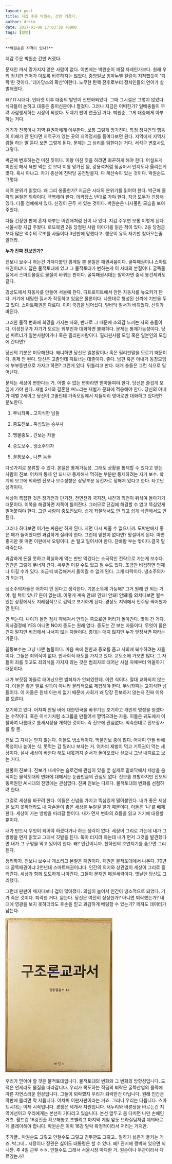 ```yaml
---
layout: post
title: 지갑 주운 박원순, 간만 커졌다.
author: drkim
date: 2017-01-08 17:03:38 +0900
tags: [컬럼]
---
```

 


    **박원순은 자격이 있나?**  
      
지갑 주운 박원순 간만 커졌다. 

  


문재인 까서 망가지지 않은 사람이 없다. 이번에는 박원순이 깨질 차례인가보다. 원래 우리 정치판 언어가 이토록 비루하지는 않았다. 중앙일보 임마누엘 칼럼이 지적했듯이 '퇴락'한 것이다. '데카당스의 확산'이란다. 노무현 탄핵 전후로부터 정치인들의 언어가 살벌해졌다. 

  


왜? IT시대다. 인터넷 이후 대중의 발언이 전면화되었다. 그때 그시절은 그렇지 않았다. 식자들이 논하고 대중은 종이신문이나 펼쳤다. 그러나 지금은 어떠한가? 일베충들이 무려 사람행세하는 시장이 되었다. 도떼기 판이 연출된 거다. 박원순, 그게 대중에게 아부하는 거다.

  


거기가 전북이니 지역 유권자에게 아부한다. 보통 그렇게 망가진다. 특정 정치인의 행동이 이해가 안 된다면 지역구가 있는 곳의 지역정서를 들여다보면 된다. 지역에서 지역사람들 하는 말 듣다 보면 그렇게 된다. 문제는 그 심리를 읽힌다는 거다. 서석구 변호사도 그렇다.

  


박근혜 변호하는건 미친 짓이다. 이왕 미친 짓을 하려면 화끈하게 해야 한다. 어설프게 미친짓 해서 욕만 먹는 것 보다 이왕 망가진 몸, 강용석처럼 뒹굴어서 인지도나 올리는게 맞다. 혹시 아냐고. 차기 총선에 친박당 공천받을지. 다 계산속이 있는 것이다. 박원순도 그렇다. 

  


지역 분위기 읽었다. 왜 그리 옹졸한가? 지금은 시대의 분위기를 읽어야 한다. 박근혜 몰락의 본질은 퇴락이다. 극복해야 한다. 데카당스 반대로 가야 한다. 지금 모두가 긴장해 있다. 다들 첨예해져 있다. 신경이 곤두 서 있는 것이다. 박원순은 나사풀린 모습을 보여주었다. 

  


다들 긴장한 판에 혼자 까부는 어린애처럼 신이 나 있다. 지갑 주우면 보통 이렇게 된다. 시울시장 지갑 주웠다. 로또복권 2등 당첨된 사람 이야기를 읽은 적이 있다. 2등 당첨금보다 많은 액수의 로또를 사들이다 3년만에 망했다고. 행운이 유독 자기만 찾아오는줄 알더라. 

  


  


**누가 진짜 진보인가?**

  


진보니 보수니 하는건 가져다붙인 핑계일 뿐 본질은 패권싸움이다. 굴뚝패권이냐 스마트패권이냐다. 답은 물적토대에 있고 그 물적토대가 변하는게 이 사태의 본질이다. 굴뚝물질에서 스마트물질로 물질이 바뀌는 판이다. 굴뚝패권시대는 말하자면 중세 봉건제와도 같다. 

  


경상도에서 자동차를 만들어 서울에 판다. 디트로이트에서 만든 자동차를 뉴요커가 탄다. 거기에 내밀한 질서가 작동하고 있음은 물론이다. 나름대로 형성된 신뢰에 기반을 두고 있다. 스마트패권은 다르다. 이미 국경을 넘어섰다. 밑바닥 질서가 바뀌었다. 신뢰가 바뀐다. 

  


그러한 물적 변화에 희망을 가지는 자와, 반대로 그 때문에 소외감 느끼는 자의 충돌이다. 이성친구가 자기가 모르는 외부인과 대화하면 불쾌하다. 문제는 통제가능성이다. 당신 파트너가 일본사람이거나 혹은 필리핀사람이다. 필리핀사람 모임 혹은 일본인의 모임에 간다면? 

  


당신의 기분은 미묘해진다. 왜냐하면 당신은 일본말이나 혹은 필리핀말을 모르기 때문이다. 통제 안 된다. 당신은 고졸인데 파트너는 대졸이다. 좋다. 남편 혹은 아내가 동창모임에 부부동반으로 가자고 하면? 그런게 있다. 뒤틀리고 만다. 대개 충돌은 그런 식으로 일어난다. 

  


문제는 세상이 변한다는 거. 어쩔 수 없는 변화라면 받아들여야 한다. 당신은 즐겁게 모임에 가야 한다. 재벌 2세와 결혼한 며느리는 재벌가 문화에 적응해야 한다. 당신의 아내가 재벌 2세이고 당신이 고졸인데 가족모임에서 지들끼리 영어로만 대화하고 있다면? 분노한다. 

  


1) 무뇌좌파.. 고지식한 넘들  
      
2) 중도진보.. 뚝심있는 승부사   
      
3) 맹물중도.. 간보는 자들   
      
4) 중도보수.. 냉소주의자   
      
5) 꼴통보수.. 나쁜 놈들 

  


다섯가지로 분류할 수 있다. 본질은 통제가능성. 그래도 상황을 통제할 수 있다고 믿는 사람이 진보. 어차피 통제 안 되니까 통제해서 먹히는 부분만 통제하려는 자가 보수. 학계의 보고에 의하면 진보나 보수성향은 상당부분 유전자로 정해져 있다고 한다. 타고난 성격이다. 

  


세상이 복잡한 것은 장기전과 단기전, 전면전과 국지전, 내전과 외전이 뒤섞여 돌아가기 때문이다. 이쪽을 해결하면 저쪽이 틀어진다. 그러므로 단김에 해결할 수 없고 뚝심있게 밀어붙여야 한다. 그런 사람이 중도진보다. 쉽게 좌절해서도 안 되고 쉽게 낙관해서도 안 된다. 

  


그러나 하다보면 이기는 싸움만 하게 된다. 지면 다시 싸울 수 없으니까. 도박판에서 좋은 패가 들어왔다면 과감하게 질러야 한다. 그런데 밑천이 없다면? 망설이게 된다. 따면 좋지만 못 따면 이판에서 오링이다. 손 털고 일어서야 한다. 찬바람 부는 밖이다.결국 말라죽는다.

  


과감하게 돈질 못하고 확실하게 먹는 판만 먹겠다는 소극적인 전략으로 가는게 보수다. 인간은 그렇게 무너져 간다. 싸우면 이길 수도 있고 질 수도 있다. 조금만 비겁하면 언제나 이길 수가 있다. 조금씩 비겁해져서 돌이킬 수 없게 된다. 그게 타락이다. 냉소주의자가 되는거.

  


냉소주의자들은 어차피 안 된다고 생각한다. 기본소득제 가능해? 그거 원래 안 되는 거야. 될 턱이 있나? 돈이 없는데. 이렇게 계속 안돼! 안돼! 안돼! 안돼!를 외치다보면 될수 있는 상황에서도 지레짐작으로 겁먹고 포기하게 된다. 경상도 지역에서 민주당 찍어봤자 안 된다. 

  


안 찍는다. 나이가 들면 점차 약해져서 안되는 쪽으로만 머리가 돌아간다. 맛이 간 거다. 의사결정에 YES 아니면 NO지 중도는 원래 없다. 중도는 간 보는 자들이다. 무엇이 옳은 건지 알지만 비겁해서 나서지 않는 자들이다. 총대는 매지 않지만 누가 앞장서면 따라는 가준다. 

  


꼴통보수는 그냥 나쁜 놈들이다. 마음 속에 원한과 증오를 품고 사회에 복수하려는 자들이다. 그들은 죄의식이 없다. 반사회적 태도를 가지고 있다. 교도소에 가보면 많다. 그 자들이 죄를 짓고도 죄의식을 가지지 않는 것은 범죄자로 태어난 사실 자체부터 억울하기 때문이다. 

  


내가 부잣집 아들로 태어났으면 범죄자가 안되었텐데. 이런 식이다. 절대 교화되지 않는다. 이들은 좋은 말로 설득이 아니라 물리적으로 제압해야 한다. 무뇌좌파는 고지식한 넘들이다. 이 자들은 원체 아는게 없기 때문에 사회가 왜 당장 진보하지 않는지 진짜 이유를 모른다. 

  


포기하고 있다. 어차피 안될 바에 대한민국을 바꾸기는 포기하고 개인의 명성을 얻겠다는 수작이다. 혹은 이석기처럼 소그룹을 만들어서 짱먹으려는 자들. 이들은 궤도에서 이탈하여 나름대로 틈새시장을 개척한 것이다. 즉 진보에 관심없다. 익숙한대로 진보장사를 할 뿐. 

  


진보 그 자체는 믿지 않는다. 이들도 냉소적이다. 먹물진보 중에 많다. 어차피 안될 바에 목청이나 높이는 식. 못먹는 감 찔러나 보자는 거. 어차피 재벌이 먹고 기득권이 먹는 세상이다. 설사 세상이 바뀐다 해도 내몫까지 순서가 돌아오겠나 싶으니 그냥 내지르고 보는 거다. 

  


한풀이 진보다. 진보가 내세우는 슬로건에 관심이 있을 뿐 실제로 밑바닥에서 세상을 움직이는 물적토대의 변화에 대해서는 눈꼽만큼의 관심도 없다. 진보를 표방하지만 진보의 동력원인 AI시대의 전망에는 관심없다. 진짜 진보는 다르다. 물적토대의 변화를 선점하려 한다. 

  


그걸로 세상을 바꾸려 한다. 이들은 신념을 가지고 뚝심있게 밀어붙인다. 내가 좋은 세상을 보지 못하더라도 내 자손들이 좋은 세상을 누릴걸 알기 때문이다. 이들은 '나'를 배제한다. 세상이 가는 방향을 따라갈 뿐이다. 내가 먼저 변화의 흐름을 읽고 거기에 대응할 뿐이다. 

  


내가 반드시 무엇이 되어야 하겠다거나 하는 생각이 없다. 세상이 그리로 가는데 내가 그 방향을 먼저 읽었고 그래서 깃발을 든다. 둑이 터지려 하는데 내가 먼저 그것을 발견했다면 내가 그 구멍을 막고 있어야 한다. 왜? 인간이니까. 천하인의 호연지기를 품으면 그리 된다. 

  


정리하자. 진보니 보수니 개소리고 본질은 패권이다. 패권은 물적토대에서 나온다. 70년대 굴뚝패권이냐 2천년대 스마트패권이냐다. 인간의 의지와 상관없이 세상이 그리로 흘러간다. 세상과 함께 도도하게 나아간다. 그들이 문재인 패권세력이다. 옛날엔 당신도 그리했다. 

  


그런데 판판이 깨지다보니 겁이 많아졌다. 의심이 늘어서 인간이 냉소적으로 되었다. 기가 죽은 것이다. 퇴락한 거다. 묻는다. 당신은 여전히 싱싱한가? 아니면 퇴락했는가? 내 대에 영광을 보지 못하더라도 후손을 믿고 과감하게 베팅할 수 있는가? 깨져도 데이터가 남는다. 

  


  




 
    

   ![](/files/attach/images/199/843/796/00.jpg) 

  


우리가 믿어야 할 것은 물적토대입니다. 물적토대의 변화와 그 변화의 방향성입니다. 도덕은 언제라도 물질을 따라갑니다. 우리가 목도하는 작금의 퇴락은 굴뚝산업의 몰락에 따른 자연스러운 현상입니다. 그들이 퇴락했지 우리가 퇴락한건 아닙니다. 원래 인간은 막판에 몰리면 막 지릅니다. 어차피 이판사판이라는 거죠. 그러나 우리는 다릅니다. 스마트시대는 이제 시작입니다. 경쟁은 세계사 차원입니다. 새누리와 바른당을 바르는건 지역예선이고 우리에게는 본선이 기다리고 있습니다. 본선 앞두고 몸 다치면 나만 손해인 거죠. 월드컵 16강진출 확보해놓고 조별리그 마지막 게임 앞둔 브라질팀처럼 예의바르게 플레이해야 합니다. 박원순은 이미 16강 탈락 확정적이라서 저러는 거지만.

  


추가글.. 박원순도 그렇고 안철수도 그렇고 김두관도 그렇고.. 일하기 싫은거 들키는 거죠. 박그네.. 시장이나 장관은 싫어도 대통령은 할 수 있다. 왜? 관저에 짱박혀 있으면 되니깐. 주 4일 근무 ㅎㅎ. 안철수도 그래서 서울시장 마다한 거. 원순이나 두관이라서 다르겠는가?